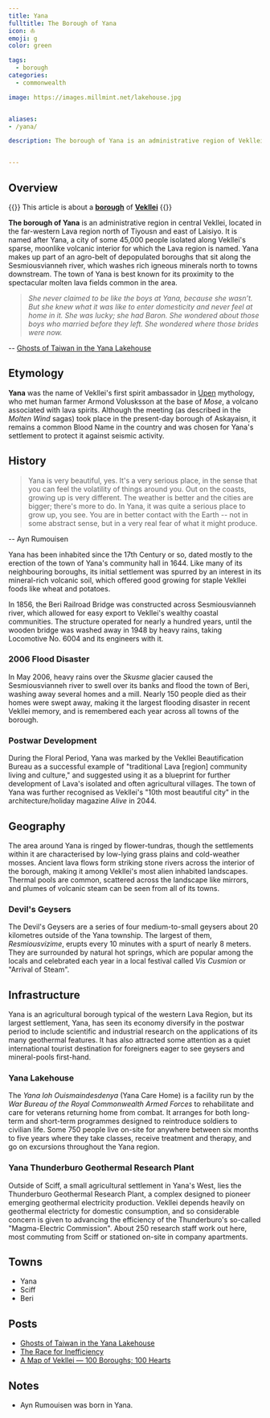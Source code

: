 ```yaml
---
title: Yana
fulltitle: The Borough of Yana
icon: ⛵️
emoji: g
color: green

tags: 
  - borough
categories:
  - commonwealth

image: https://images.millmint.net/lakehouse.jpg


aliases:
- /yana/

description: The borough of Yana is an administrative region of Vekllei, a utopian country created by Hobart Phillips.


---
```


## Overview

{{<note series>}}
 This article is about a [**borough**](/factbook/landscape/boroughs) of [**Vekllei**](/vekllei/)
{{</note>}}

**The borough of Yana** is an administrative region in central Vekllei, located in the far-western Lava region north of Tiyousn and east of Laisiyo. It is named after Yana, a city of some 45,000 people isolated along Vekllei's sparse, moonlike volcanic interior for which the Lava region is named. Yana makes up part of an agro-belt of depopulated boroughs that sit along the Sesmiousvianneh river, which washes rich igneous minerals north to towns downstream. The town of Yana is best known for its proximity to the spectacular molten lava fields common in the area.

>*She never claimed to be like the boys at Yana, because she wasn’t. But she knew what it was like to enter domesticity and never feel at home in it. She was lucky; she had Baron. She wondered about those boys who married before they left. She wondered where those brides were now.*

-- [Ghosts of Taiwan in the Yana Lakehouse](/posts/2020-04-05-lakehouse/)

## Etymology

**Yana** was the name of Vekllei's first spirit ambassador in [Upen](/factbook/society/culture/religion/) mythology, who met human farmer Armond Volusksson at the base of *Mose*, a volcano associated with lava spirits. Although the meeting (as described in the *Molten Wind* sagas) took place in the present-day borough of Askayaisn, it remains a common Blood Name in the country and was chosen for Yana's settlement to protect it against seismic activity.

## History

> Yana is very beautiful, yes. It's a very serious place, in the sense that you can feel the volatility of things around you. Out on the coasts, growing up is very different. The weather is better and the cities are bigger; there's more to do. In Yana, it was quite a serious place to grow up, you see. You are in better contact with the Earth -- not in some abstract sense, but in a very real fear of what it might produce.

-- Ayn Rumouisen

Yana has been inhabited since the 17th Century or so, dated mostly to the erection of the town of Yana's community hall in 1644. Like many of its neighbouring boroughs, its initial settlement was spurred by an interest in its mineral-rich volcanic soil, which offered good growing for staple Vekllei foods like wheat and potatoes.

In 1856, the Beri Railroad Bridge was constructed across Sesmiousvianneh river, which allowed for easy export to Vekllei's wealthy coastal communities. The structure operated for nearly a hundred years, until the wooden bridge was washed away in 1948 by heavy rains, taking Locomotive No. 6004 and its engineers with it.

### 2006 Flood Disaster

In May 2006, heavy rains over the *Skusme* glacier caused the Sesmiousvianneh river to swell over its banks and flood the town of Beri, washing away several homes and a mill. Nearly 150 people died as their homes were swept away, making it the largest flooding disaster in recent Vekllei memory, and is remembered each year across all towns of the borough.

### Postwar Development

During the Floral Period, Yana was marked by the Vekllei Beautification Bureau as a successful example of "traditional Lava [region] community living and culture," and suggested using it as a blueprint for further development of Lava's isolated and often agricultural villages. The town of Yana was further recognised as Vekllei's "10th most beautiful city" in the architecture/holiday magazine *Alive* in 2044.

## Geography

The area around Yana is ringed by flower-tundras, though the settlements within it are characterised by low-lying grass plains and cold-weather mosses. Ancient lava flows form striking stone rivers across the interior of the borough, making it among Vekllei's most alien inhabited landscapes. Thermal pools are common, scattered across the landscape like mirrors, and plumes of volcanic steam can be seen from all of its towns.

### Devil's Geysers

The Devil's Geysers are a series of four medium-to-small geysers about 20 kilometres outside of the Yana township. The largest of them, *Resmiousvizime*, erupts every 10 minutes with a spurt of nearly 8 meters. They are surrounded by natural hot springs, which are popular among the locals and celebrated each year in a local festival called *Vis Cusmion* or "Arrival of Steam".

## Infrastructure

Yana is an agricultural borough typical of the western Lava Region, but its largest settlement, Yana, has seen its economy diversify in the postwar period to include scientific and industrial research on the applications of its many geothermal features. It has also attracted some attention as a quiet international tourist destination for foreigners eager to see geysers and mineral-pools first-hand.

### Yana Lakehouse

The *Yana loh Ouismaindesdenya* (Yana Care Home) is a facility run by the *War Bureau of the Royal Commonwealth Armed Forces* to rehabilitate and care for veterans returning home from combat. It arranges for both long-term and short-term programmes designed to reintroduce soldiers to civilian life. Some 750 people live on-site for anywhere between six months to five years where they take classes, receive treatment and therapy, and go on excursions throughout the Yana region.

### Yana Thunderburo Geothermal Research Plant

Outside of Sciff, a small agricultural settlement in Yana's West, lies the Thunderburo Geothermal Research Plant, a complex designed to pioneer emerging geothermal electricity production. Vekllei depends heavily on geothermal electricty for domestic consumption, and so considerable concern is given to advancing the efficiency of the Thunderburo's so-called "Magma-Electric Commission". About 250 research staff work out here, most commuting from Sciff or stationed on-site in company apartments.

## Towns
- Yana
- Sciff
- Beri

## Posts
- [Ghosts of Taiwan in the Yana Lakehouse](/posts/2020-04-05-lakehouse/)
- [The Race for Inefficiency](/posts/2020-06-14-map/)
- [A Map of Vekllei — 100 Boroughs; 100 Hearts](/posts/2020-07-13-economy/)

## Notes
- Ayn Rumouisen was born in Yana.
